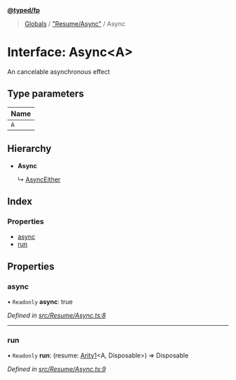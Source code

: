 **[@typed/fp](../README.md)**

> [Globals](../globals.md) / ["Resume/Async"](../modules/_resume_async_.md) / Async

# Interface: Async\<A>

An cancelable asynchronous effect

## Type parameters

Name |
------ |
`A` |

## Hierarchy

* **Async**

  ↳ [AsyncEither](_resume_asynceither_.asynceither.md)

## Index

### Properties

* [async](_resume_async_.async.md#async)
* [run](_resume_async_.async.md#run)

## Properties

### async

• `Readonly` **async**: true

*Defined in [src/Resume/Async.ts:8](https://github.com/TylorS/typed-fp/blob/6ccb290/src/Resume/Async.ts#L8)*

___

### run

• `Readonly` **run**: (resume: [Arity1](../modules/_common_types_.md#arity1)\<A, Disposable>) => Disposable

*Defined in [src/Resume/Async.ts:9](https://github.com/TylorS/typed-fp/blob/6ccb290/src/Resume/Async.ts#L9)*
